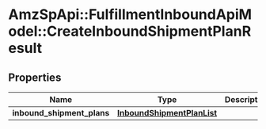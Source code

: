 # AmzSpApi::FulfillmentInboundApiModel::CreateInboundShipmentPlanResult

## Properties
Name | Type | Description | Notes
------------ | ------------- | ------------- | -------------
**inbound_shipment_plans** | [**InboundShipmentPlanList**](InboundShipmentPlanList.md) |  | [optional] 


